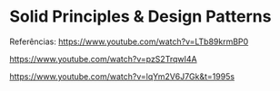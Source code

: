 # Solid Principles &amp; Design Patterns

Referências:
https://www.youtube.com/watch?v=LTb89krmBP0

https://www.youtube.com/watch?v=pzS2TrqwI4A

https://www.youtube.com/watch?v=lqYm2V6J7Gk&t=1995s
